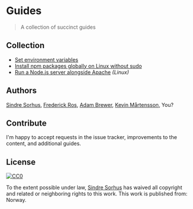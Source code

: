 # Guides

> A collection of succinct guides


## Collection

- [Set environment variables](set-environment-variables.md)
- [Install npm packages globally on Linux without sudo](npm-global-without-sudo-linux.md)
- [Run a Node.js server alongside Apache](run-node-server-alongside-apache.md) *(Linux)*


## Authors

[Sindre Sorhus](http://sindresorhus.com),
[Frederick Ros](https://github.com/sleeper),
[Adam Brewer](https://github.com/adamcbrewer),
[Kevin Mårtensson](https://github.com/kevva),
You?


## Contribute

I'm happy to accept requests in the issue tracker, improvements to the content, and additional guides.


## License

[![CC0](http://i.creativecommons.org/p/zero/1.0/88x31.png)](http://creativecommons.org/publicdomain/zero/1.0/)

To the extent possible under law, [Sindre Sorhus](http://sindresorhus.com) has waived all copyright and related or neighboring rights to this work. This work is published from: Norway.
